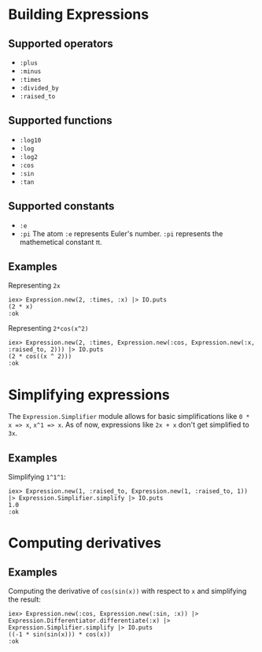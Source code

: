 # Building Expressions 

## Supported operators
- `:plus`
- `:minus`
- `:times`
- `:divided_by`
- `:raised_to`

## Supported functions
- `:log10`
- `:log`
- `:log2`
- `:cos`
- `:sin`
- `:tan`

## Supported constants
- `:e`
- `:pi`
The atom `:e` represents Euler's number. `:pi` represents the mathemetical constant π.

## Examples

Representing `2x`
```
iex> Expression.new(2, :times, :x) |> IO.puts
(2 * x)
:ok
```

Representing `2*cos(x^2)`
```
iex> Expression.new(2, :times, Expression.new(:cos, Expression.new(:x, :raised_to, 2))) |> IO.puts
(2 * cos((x ^ 2)))
:ok
```

# Simplifying expressions
The `Expression.Simplifier` module allows for basic simplifications like `0 * x => x`, `x^1 => x`. As of now, expressions like `2x + x` don't get simplified to `3x`.

## Examples
Simplifying `1^1^1`:
```
iex> Expression.new(1, :raised_to, Expression.new(1, :raised_to, 1)) |> Expression.Simplifier.simplify |> IO.puts
1.0
:ok
```
# Computing derivatives

## Examples
Computing the derivative of `cos(sin(x))` with respect to `x` and simplifying the result:

```
iex> Expression.new(:cos, Expression.new(:sin, :x)) |> Expression.Differentiator.differentiate(:x) |> Expression.Simplifier.simplify |> IO.puts
((-1 * sin(sin(x))) * cos(x))
:ok
```
